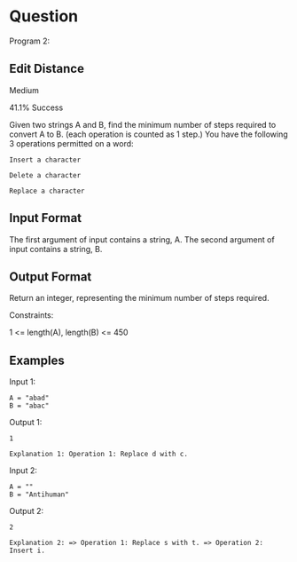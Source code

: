 # Question

Program 2:

## Edit Distance

Medium

41.1% Success

Given two strings A and B, find the minimum number of steps required to convert A to B. (each operation is counted as 1 step.)
You have the following 3 operations permitted on a word:

    Insert a character

    Delete a character

    Replace a character

## Input Format

The first argument of input contains a string, A. The second argument of input contains a string, B.

## Output Format

Return an integer, representing the minimum number of steps required.

Constraints:

1 <= length(A), length(B) <= 450

## Examples

Input 1:

    A = "abad"
    B = "abac"

Output 1:

    1

`Explanation 1: Operation 1: Replace d with c.`

Input 2:

    A = ""
    B = "Antihuman"

Output 2:

    2

`Explanation 2: => Operation 1: Replace s with t. => Operation 2: Insert i.`
